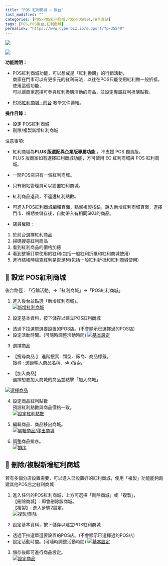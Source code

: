 ```yaml
---
title: "POS 紅利商城 – 後台"
last_modified: ""
categories: [POS>POS紅利商城,POS>POS後台,TW台灣站]
tags: [POS,POS後台,紅利商城]
permalink: "https://www.cyberbiz.io/support/?p=35549"
---
```


![](https://www.cyberbiz.io/support/wp-content/uploads/適用站別.png)

[![](https://www.cyberbiz.io/support/wp-content/uploads/台灣站.png)](https://www.cyberbiz.io/support/?page_id=2490)

**功能說明：**  

* POS紅利商城功能，可以想成是「紅利換購」的行銷活動，  
商家在門市可以有更多元的紅利玩法，以往在POS只能使用紅利做一般折抵，使用這個功能，  
可以讓商家選擇可參與紅利換購活動的商品，並設定專屬紅利換購點數。

* [POS紅利商城 : 前台](https://www.cyberbiz.io/support/?p=35526) 教學文件連結。 

**操作目錄：**

* 設定 POS紅利商城
* 刪除/複製新增紅利商城

注意事項:  

* 紅利商城為**PLUS 版選配與企業版專屬功能** ，不支援 POS 獨賣版。  
PLUS 版商家如有選擇紅利商城功能，方可使用 EC 紅利商城與 POS 紅利商城。

* 一間POS店只有一個紅利商城。
* 只有網站管理員可以設置紅利商城。
* 紅利商品退貨，不返還紅利點數。
* 可進入POS紅利商城編輯頁面，點擊複製按鈕，跳入新增紅利商城頁面，選擇門市、檔期並儲存後，自動帶入有相同SKU的商品。
* 店員權限 : 
1. 於前台選擇紅利商品
2. 掃碼搜尋紅利商品
3. 看到紅利商品的價格加總
4. 看到整筆訂單使用的紅利(包括一般紅利折抵和紅利商城使用)
5. 進行結帳時檢查紅利是否足夠(包括一般紅利折抵和紅利商城使用)



## 📌 設定 POS紅利商城


後台路徑 : 「行銷活動」→「紅利商城」→「POS紅利商城」  


1. 進入後台並點選「新增紅利商城」。  
[![新增紅利商城](https://www.cyberbiz.io/support/wp-content/uploads/POS紅利商城-後台01.png)](https://www.cyberbiz.io/support/wp-content/uploads/POS紅利商城-後台01.png)




2. 設定基本資料，按下儲存以建立POS紅利商城  

* 透過下拉選單選要設置的POS店。(不會顯示已選擇過的POS店)
* 設定活動時間。(可隨時調整活動時間)
[![基本設定](https://www.cyberbiz.io/support/wp-content/uploads/POS紅利商城-後台02.png)](https://www.cyberbiz.io/support/wp-content/uploads/POS紅利商城-後台02.png)




3. 選擇商品  

* 【搜尋商品 】 進階搜索 : 類型、廠商、商品標籤。  
搜尋 : 透過輸入商品名稱、sku搜索。

* 【加入商品】  
選擇想要加入商城的商品並點擊「加入商城」

[![選擇商品](https://www.cyberbiz.io/support/wp-content/uploads/POS紅利商城-後台03.png)](https://www.cyberbiz.io/support/wp-content/uploads/POS紅利商城-後台03.png)




4. 設定商品紅利點數  
預設紅利點數與商品價格一致。  
[![設定紅利點數](https://www.cyberbiz.io/support/wp-content/uploads/POS紅利商城-後台04.png)](https://www.cyberbiz.io/support/wp-content/uploads/POS紅利商城-後台04.png)




5. 編輯商品、商品移出商城。  
[![編輯商品/移出商城](https://www.cyberbiz.io/support/wp-content/uploads/POS紅利商城-後台05.png)](https://www.cyberbiz.io/support/wp-content/uploads/POS紅利商城-後台05.png)




6. 調整商品排序。  
[![排序](https://www.cyberbiz.io/support/wp-content/uploads/POS紅利商城-後台06.png)](https://www.cyberbiz.io/support/wp-content/uploads/POS紅利商城-後台06.png)




## 📌 刪除/複製新增紅利商城



若有多個分店設置需要，可以進入已設置好的紅利商城，使用「複製」功能能夠創建其他POS店之紅利商城




1. 進入任何的POS紅利商城，上方可選擇「刪除商城」或「複製」，  
【刪除商城】: 即會刪除該商城。  
【複製】: 進入步驟2設定。  
[![複製/刪除](https://www.cyberbiz.io/support/wp-content/uploads/POS紅利商城-後台07.png)](https://www.cyberbiz.io/support/wp-content/uploads/POS紅利商城-後台07.png)




2. 設定基本資料，按下儲存以建立POS紅利商城  

* 透過下拉選單選要設置的POS店。(不會顯示已選擇過的POS店)
* 設定活動時間。(可隨時調整活動時間)
[![基本設定](https://www.cyberbiz.io/support/wp-content/uploads/POS紅利商城-後台08.png)](https://www.cyberbiz.io/support/wp-content/uploads/POS紅利商城-後台08.png)




3. 儲存後即可進行商品設定。  
[![設定商品](https://www.cyberbiz.io/support/wp-content/uploads/POS紅利商城-後台09.png)](https://www.cyberbiz.io/support/wp-content/uploads/POS紅利商城-後台09.png)




